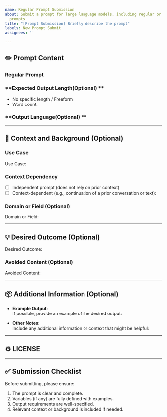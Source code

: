 ```yaml
---
name: Regular Prompt Submission
about: Submit a prompt for large language models, including regular or template-based
  prompts
title: "[Prompt Submission] Briefly describe the prompt"
labels: New Prompt Submit
assignees: ''

---
```


## ✏️ Prompt Content  
### **Regular Prompt**  
<!-- If the prompt is a regular prompt, provide the full content below -->  


### **Expected Output Length(Optional)  **  
<!-- If specific length is required, provide it below -->
- No specific length / Freeform  
- Word count:

### **Output Language(Optional)  **  
<!-- Specify the desired language -->



---

## 🔎 Context and Background (Optional)  
### **Use Case**  
<!-- Describe the use case for the prompt, e.g., content creation, coding, Q&A -->
Use Case:

### **Context Dependency**  
<!-- Indicate whether the prompt depends on context -->
- [ ] Independent prompt (does not rely on prior context)  
- [ ] Context-dependent (e.g., continuation of a prior conversation or text):

### **Domain or Field (Optional)**  
<!-- Specify if the prompt applies to a specific domain, e.g., legal, medical, education -->
Domain or Field: 

---

## 💡 Desired Outcome  (Optional)  
<!-- Describe the ideal outcome or behavior for the model -->
Desired Outcome: 

### **Avoided Content (Optional)**  
<!-- Specify any content, tone, or topics to avoid -->
Avoided Content: 

---

## 📦 Additional Information (Optional)  
- **Example Output**:  
  If possible, provide an example of the desired output:  


- **Other Notes**:  
Include any additional information or context that might be helpful:

---

## ⚙️ LICENSE 

---

## ✅ Submission Checklist  
Before submitting, please ensure:  
1. The prompt is clear and complete.  
2. Variables (if any) are fully defined with examples.  
3. Output requirements are well-specified.  
4. Relevant context or background is included if needed.
